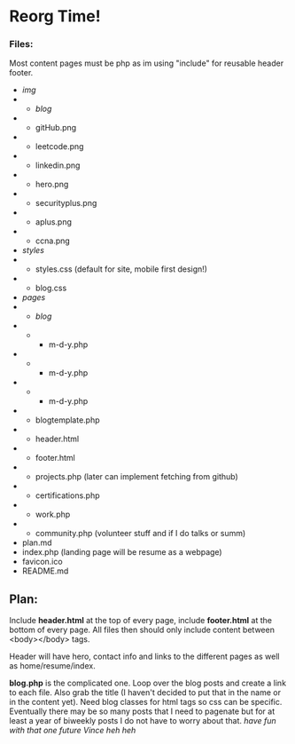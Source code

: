 # Reorg Time!
### Files:
Most content pages must be php as im using "include" for reusable header footer.
* *img*
* * *blog*
* * gitHub.png
* * leetcode.png
* * linkedin.png
* * hero.png
* * securityplus.png
* * aplus.png
* * ccna.png
* *styles*
* * styles.css (default for site, mobile first design!)
* * blog.css
* *pages*
* * *blog*
* * * m-d-y.php
* * * m-d-y.php
* * * m-d-y.php
* * blogtemplate.php
* * header.html
* * footer.html
* * projects.php (later can implement fetching from github)
* * certifications.php
* * work.php
* * community.php (volunteer stuff and if I do talks or summ)
* plan.md
* index.php (landing page will be resume as a webpage)
* favicon.ico
* README.md

## Plan:
Include **header.html** at the top of every page, include **footer.html** at the bottom of every page. All files then should only include content between &lt;body&gt;&lt;/body&gt; tags.

Header will have hero, contact info and links to the different pages as well as home/resume/index.

**blog.php** is the complicated one. Loop over the blog posts and create a link to each file. Also grab the title (I haven't decided to put that in the name or in the content yet). Need blog classes for html tags so css can be specific.
Eventually there may be so many posts that I need to pagenate but for at least a year of biweekly posts I do not have to worry about that. *have fun with that one future Vince heh heh*